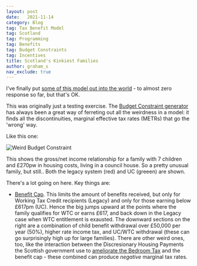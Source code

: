 ```yaml
---
layout: post
date:   2021-11-14
category: Blog
tag: Tax Benefit Model
tag: Scotland
tag: Programming
tag: Benefits
tag: Budget Constraints 
tag: Incentives
title: Scotland's Kinkiest Families
author: graham_s
nav_exclude: true
---
```


I've finally put [some of this model out into the world](https://stb.virtual-worlds.scot/bcd/) - to almost zero response so far, but that's OK.

<!--more-->

This was originally just a testing exercise. The [Budget Constraint generator](https://github.com/grahamstark/BudgetConstraints.jl) has always been a great way of ferreting out all the weirdness in a model: it finds all the discontinuities, marginal effective tax rates (METRs) that go the 'wrong' way.

Like this one:

![Weird Budget Constraint](weird_bc.png)

This shows the gross/net income relationship for a family with 7 children and £270pw in housing costs, living in a council house. So a pretty unusual family, but still.. Both the legacy system (red) and UC (greeen) are shown.

There's a lot going on here. Key things are:

* [Benefit Cap](https://www.gov.uk/benefit-cap). This limits the amount of  benefits received, but only for Working Tax Credit recipients (Legacy) and only for those earning below £617pm (UC). Hence the big jumps upward at the points where the family qualifies for WTC or earns £617, and back down in the Legacy case when WTC entitlement is exausted. The downward sections on the right are a combination of child benefit withdrawal over £50,000 per year (50%), higher rate income tax, and UC/WTC withdrawal (these can go surprisingly high up for large families). There are other weird ones, too, like the interaction between the Discresionary Housing Payments the Scottish government use to [ameliorate the Bedroom Tax](https://www.gov.scot/policies/social-security/support-with-housing-costs/) and the benefit cap - these combined can produce *negative* marginal tax rates.
